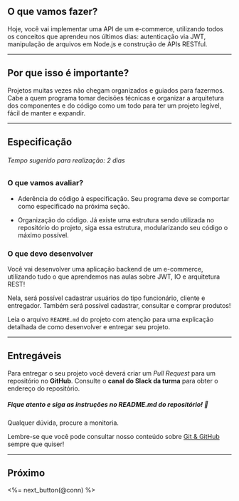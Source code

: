 ## O que vamos fazer?

Hoje, você vai implementar uma API de um e-commerce, utilizando todos os conceitos que aprendeu nos últimos dias: autenticação via JWT, manipulação de arquivos em Node.js e construção de APIs RESTful.

---

## Por que isso é importante?

Projetos muitas vezes não chegam organizados e guiados para fazermos. Cabe a quem programa tomar decisões técnicas e organizar a arquitetura dos componentes e do código como um todo para ter um projeto legível, fácil de manter e expandir.

---

## Especificação

###### Tempo sugerido para realização: 2 dias

### O que vamos avaliar?

- Aderência do código à especificação. Seu programa deve se comportar como especificado na próxima seção.

- Organização do código. Já existe uma estrutura sendo utilizada no repositório do projeto, siga essa estrutura, modularizando seu código o máximo possível.

### O que devo desenvolver

Você vai desenvolver uma aplicação backend de um e-commerce, utilizando tudo o que aprendemos nas aulas sobre JWT, IO e arquitetura REST!

Nela, será possível cadastrar usuários do tipo funcionário, cliente e entregador. Também será possível cadastrar, consultar e comprar produtos!

Leia o arquivo `README.md` do projeto com atenção para uma explicação detalhada de como desenvolver e entregar seu projeto.

---

## Entregáveis

Para entregar o seu projeto você deverá criar um _Pull Request_ para um repositório no **GitHub**. Consulte o **canal do Slack da turma** para obter o endereço do repositório.

##### Fique atento e siga as instruções no README.md do repositório! 🧐

Qualquer dúvida, procure a monitoria.

Lembre-se que você pode consultar nosso conteúdo sobre [Git & GitHub](/fundamentals/git) sempre que quiser!

---

## Próximo

<%= next_button(@conn) %>
